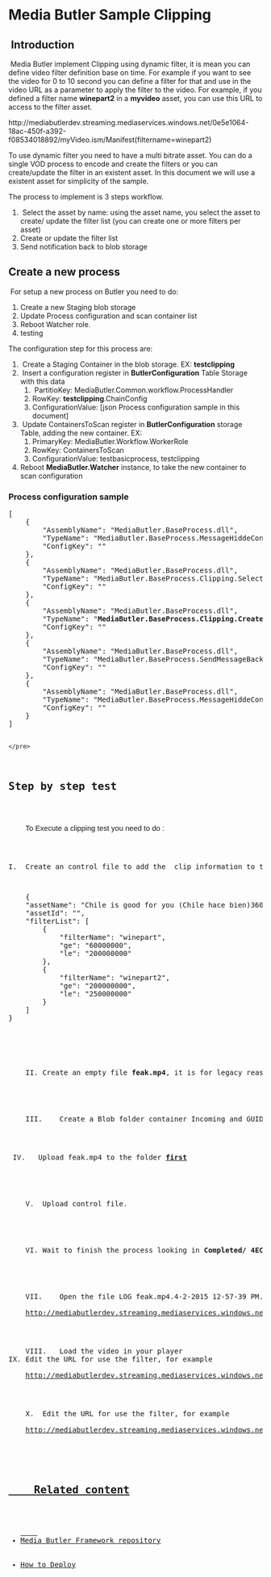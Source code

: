 <head>
    <style type="text/css">
        .auto-style1 {
            text-decoration: underline;
        }
    </style>
</head>
<h1>Media Butler Sample Clipping</h1>
<h2>&nbsp;Introduction</h2>
&nbsp;Media Butler implement Clipping using dynamic filter, it is mean you can define video filter definition base on time. For example if you want to see the video for 0 to 10 second you can define a filter for that and use in the video URL as a parameter to apply the filter to the video. For example, if you defined a filter name <strong>winepart2</strong> in a <strong>myvideo</strong> asset, you can use this URL to access to the filter asset.
<p>
http://mediabutlerdev.streaming.mediaservices.windows.net/0e5e1064-18ac-450f-a392-f08534018892/myVideo.ism/Manifest(filtername=winepart2)
</p>
To use dynamic filter you need to have a multi bitrate asset. You can do a single VOD process to encode and create the filters or you can create/update the filter in an existent asset. In this document we will use a existent asset for simplicity of the sample.<p>
    
The process to implement  is 3 steps workflow.
    </p>
<ol>
    <li>&nbsp;Select the asset by name: using the asset name, you select the asset to create/ update the filter list (you can create one or more filters per asset)
</li>
    <li>Create or update the filter list</li>
    <li>Send notification back to blob storage </li>
</ol>
<h2>Create a new process</h2>
&nbsp;For setup a new process on Butler you need  to do:
 
<ol>
    <li>Create a new Staging blob storage 
</li>
    <li>Update Process configuration  and scan container list
</li>
    <li>Reboot Watcher role.</li>
    <li>testing </li>
</OL>

The configuration step for this process are:
<OL> 
    <li>&nbsp;Create a Staging Container in the blob storage. EX: <strong>testclipping</strong> </li>
    <li>&nbsp;Insert a configuration register in <strong>ButlerConfiguration</strong> Table Storage with this data
        <ol>
            <li>&nbsp;PartitioKey:       MediaButler.Common.workflow.ProcessHandler</li>
            <li>RowKey:            <strong>testclipping</strong>.ChainConfig</li>
            <li>ConfigurationValue: [json Process configuration sample in this document]

</li>
        </ol>
    </li>
    <li>&nbsp;Update ContainersToScan register in <strong>ButlerConfiguration</strong> storage Table, adding the new container. EX: 
        <ol>
            <li>PrimaryKey:      MediaButler.Workflow.WorkerRole</li>
            <li>RowKey:            ContainersToScan</li>
            <li>ConfigurationValue:     testbasicprocess, testclipping
 
</li>
        </ol>
    </li>
    <li>Reboot <strong>MediaButler.Watcher</strong> instance, to take the new container to scan configuration </li>
</ol>

<h3>
    Process configuration sample</h3>
    <pre>
[
    {
        "AssemblyName": "MediaButler.BaseProcess.dll",
        "TypeName": "MediaButler.BaseProcess.MessageHiddeControlStep",
        "ConfigKey": ""
    },
    {
        "AssemblyName": "MediaButler.BaseProcess.dll",
        "TypeName": "MediaButler.BaseProcess.Clipping.SelectAssetByNameStep",
        "ConfigKey": ""
    },
    {
        "AssemblyName": "MediaButler.BaseProcess.dll",
        "TypeName": "<strong>MediaButler.BaseProcess.Clipping.CreateClipFilterStep</strong>",
        "ConfigKey": ""
    },
    {
        "AssemblyName": "MediaButler.BaseProcess.dll",
        "TypeName": "MediaButler.BaseProcess.SendMessageBackStep",
        "ConfigKey": ""
    },
    {
        "AssemblyName": "MediaButler.BaseProcess.dll",
        "TypeName": "MediaButler.BaseProcess.MessageHiddeControlStep",
        "ConfigKey": ""
    }
]

    </pre>
   
<h2><span lang="EN-US" style="mso-fareast-font-family:&quot;Times New Roman&quot;;
mso-ansi-language:EN-US">Step by step test<o:p></o:p></span></h2>
<p>
    <span lang="EN-US" style="font-size:11.0pt;font-family:
&quot;Calibri&quot;,sans-serif;mso-fareast-font-family:Calibri;mso-fareast-theme-font:
minor-latin;mso-bidi-font-family:&quot;Times New Roman&quot;;mso-ansi-language:EN-US;
mso-fareast-language:EN-US;mso-bidi-language:AR-SA">To Execute a clipping test you need to do :</span></p>
<p>
I.	Create an control file to add the  clip information to the process. Media Butler support to add context process instance information inside a control file. The control file is a json file with <strong>.control </strong>extension. The control information example is this. It will create/update 2 filters for the asset "Chile is good for you (Chile hace bien)360-mp4-H264_Adaptive_Bitrate_MP4_Set_720p-Output" (you must use the name of your asset)</p>
<pre>
    {
    "assetName": "Chile is good for you (Chile hace bien)360-mp4-H264_Adaptive_Bitrate_MP4_Set_720p-Output",
    "assetId": "",
    "filterList": [
        {
            "filterName": "winepart",
            "ge": "60000000",
            "le": "200000000"
        },
        {
            "filterName": "winepart2",
            "ge": "200000000",
            "le": "250000000"
        }
    ]
}
    </pre>

<p>
    II.	Create an empty file <strong>feak.mp4</strong>, it is for legacy reason with old butler version.
    
</p>
<p>
    III.	Create a Blob folder container Incoming and GUID, for example <strong>Incoming/ 4EC1AD7A-91BF-4121-9EDF-5FE6211646B3</strong></p>
<p>
&nbsp;IV.	Upload feak.mp4 to the folder <span class="auto-style1"><strong>first</strong></span>
    
</p>
<p>
    V.	Upload control file.
    
</p>
<p>
    VI.	Wait to finish the process looking in <strong>Completed/ 4EC1AD7A-91BF-4121-9EDF-5FE6211646B3</strong>
    
</p>
<p>
    VII.	Open the file LOG feak.mp4.4-2-2015 12-57-39 PM.log and copy the Smooth Streaming URI for example:<br />
    <a href="http://mediabutlerdev.streaming.mediaservices.windows.net/a2d50a9e-262f-4513-8234-cbdd9113c541/ChileIsGoodForYou360.ism/manifest">http://mediabutlerdev.streaming.mediaservices.windows.net/a2d50a9e-262f-4513-8234-cbdd9113c541/ChileIsGoodForYou360.ism/manifest</a> </p>
<p>
    VIII.	Load the video in your player
IX.	Edit the URL for use the filter, for example<br />
    <a href="http://mediabutlerdev.streaming.mediaservices.windows.net/a2d50a9e-262f-4513-8234-cbdd9113c541/ChileIsGoodForYou360.ism/manifest(filtername=winepart">http://mediabutlerdev.streaming.mediaservices.windows.net/a2d50a9e-262f-4513-8234-cbdd9113c541/ChileIsGoodForYou360.ism/manifest(filtername=winepart</a>)
</p>
<p>
    X.	Edit the URL for use the filter, for example <br />
    <a href="http://mediabutlerdev.streaming.mediaservices.windows.net/a2d50a9e-262f-4513-8234-cbdd9113c541/ChileIsGoodForYou360.ism/manifest(filtername=winepart2">http://mediabutlerdev.streaming.mediaservices.windows.net/a2d50a9e-262f-4513-8234-cbdd9113c541/ChileIsGoodForYou360.ism/manifest(filtername=winepart) </p>

<h2>
    Related content</h2>
<ul>
    <li><a href="../README.md">Media Butler Framework repository</a></li>
    <li><a href="./docs/HowToDeploy.md">How to Deploy</a></li>
</ul>

